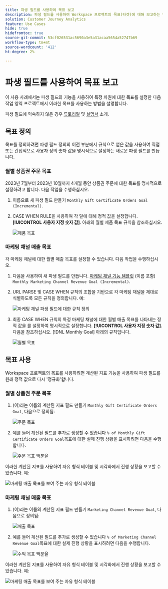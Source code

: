 ```yaml
---
title: 파생 필드를 사용하여 목표 보고
description: 파생 필드를 사용하여 Workspace 프로젝트의 목표(타겟)에 대해 보고하는 방법을 이해합니다.
solution: Customer Journey Analytics
feature: Use Cases
hide: true
hidefromtoc: true
source-git-commit: 53cf026531ac5690a3e5a31acaa5654a52747b69
workflow-type: tm+mt
source-wordcount: '412'
ht-degree: 2%

---
```



# 파생 필드를 사용하여 목표 보고

이 사용 사례에서는 파생 필드의 기능을 사용하여 특정 차원에 대한 목표를 설정한 다음 작업 영역 프로젝트에서 이러한 목표를 사용하는 방법을 설명합니다.

파생 필드에 익숙하지 않은 경우 [튜토리얼](https://experienceleague.adobe.com/docs/customer-journey-analytics-learn/tutorials/data-views/derived-fields-in-cja.html?lang=en) 및 [설명서](../data-views/derived-fields/derived-fields.md) 소개.


## 목표 정의

목표를 정의하려면 파생 필드 정의의 이전 부분에서 규칙으로 얻은 값을 사용하여 직접 또는 간접적으로 사용자 정의 숫자 값을 명시적으로 설정하는 새로운 파생 필드를 만듭니다.


### 월별 상품권 주문 목표

2023년 7월부터 2023년 10월까지 4개월 동안 상품권 주문에 대한 목표를 명시적으로 설정하려고 합니다. 다음 작업을 수행하십시오.

1. 이름으로 새 파생 필드 만들기 `Monthly Gift Certificate Orders Goal (Incremental)`.

1. CASE WHEN RULE을 사용하여 각 달에 대해 정적 값을 설정합니다. **[!UICONTROL 사용자 지정 숫자 값]**. 아래의 월별 제품 목표 규칙을 참조하십시오.

   ![제품 목표](assets/goals-derived-field-product-goals-1.png)


### 마케팅 채널 매출 목표

각 마케팅 채널에 대한 월별 매출 목표를 설정할 수 있습니다. 다음 작업을 수행하십시오.

1. 다음을 사용하여 새 파생 필드를 만듭니다. [마케팅 채널 기능 템플릿](/help/data-views/derived-fields/derived-fields.md#marketing-channels) (이름 포함) `Monthly Marketing Channel Revenue Goal (Incremental)`.

1. URL PARSE 및 CASE WHEN 규칙의 조합을 기반으로 각 마케팅 채널을 제대로 식별하도록 모든 규칙을 정의합니다. 예:

   ![마케팅 채널 파생 필드에 대한 규칙 정의](assets/goals-derived-field-marketing-channel-1.png)

1. 최종 CASE WHEN 규칙의 특정 마케팅 채널에 대한 월별 매출 목표를 나타내는 정적 값을 를 설정하여 명시적으로 설정합니다. **[!UICONTROL 사용자 지정 숫자 값]**. 다음을 참조하십시오. [!DNL Monthly Goal] 아래의 규칙입니다.

   ![월별 목표](assets/goals-derived-field-marketing-channel-2.png)



## 목표 사용

Workspace 프로젝트의 목표를 사용하려면 계산된 지표 기능을 사용하여 파생 필드를 원래 정적 값으로 다시 &#39;정규화&#39;합니다.

### 월별 상품권 주문 목표

1. (이)라는 이름의 계산된 지표 필드 만들기 `Monthly Gift Certificate Orders Goal`, 다음으로 정의됨:

   ![주문 목표](assets/calculated-metric-ordersgoals.png)

1. 예를 들어 계산된 필드를 추가로 생성할 수 있습니다 `% of Monthly Gift Certificate Orders Goal`목표에 대한 실제 진행 상황을 표시하려면 다음을 수행합니다.

   ![주문 목표 백분율](assets/calculated-metric-ordersgoalspercent.png)

이러한 계산된 지표를 사용하여 자유 형식 테이블 및 시각화에서 진행 상황을 보고할 수 있습니다. 예:

![마케팅 매출 목표를 보여 주는 자유 형식 테이블](assets/freeform-table-product-order-goals.png)


### 마케팅 채널 매출 목표

1. (이)라는 이름의 계산된 지표 필드 만들기 `Marketing Channel Revenue Goal`, 다음으로 정의됨:

   ![매출 목표](assets/calculated-metric-revenuegoals.png)

1. 예를 들어 계산된 필드를 추가로 생성할 수 있습니다 `% of Marketing Channel Revenue Goal`목표에 대한 실제 진행 상황을 표시하려면 다음을 수행합니다.

   ![수익 목표 백분율](assets/calculated-metric-revenuegoalspercent.png)

이러한 계산된 지표를 사용하여 자유 형식 테이블 및 시각화에서 진행 상황을 보고할 수 있습니다. 예:

![마케팅 매출 목표를 보여 주는 자유 형식 테이블](assets/freeform-table-marketing-channel-revenue-goals.png)
